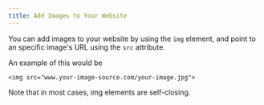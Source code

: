 ```yaml
---
title: Add Images to Your Website
---
```

You can add images to your website by using the `img` element, and point to an specific image's URL using the `src` attribute.

An example of this would be

    <img src="www.your-image-source.com/your-image.jpg">

Note that in most cases, img elements are self-closing.